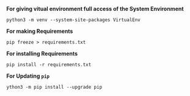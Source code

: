 **For giving vitual environment full access of the System Environment**

`python3 -m venv --system-site-packages VirtualEnv`

**For making Requirements**

`pip freeze > requirements.txt`

**For installing Requirements**

`pip install -r requirements.txt`

**For Updating `pip`**

`ython3 -m pip install --upgrade pip`